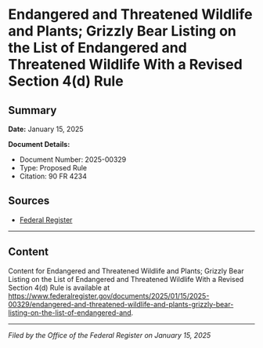 # Endangered and Threatened Wildlife and Plants; Grizzly Bear Listing on the List of Endangered and Threatened Wildlife With a Revised Section 4(d) Rule

## Summary

**Date:** January 15, 2025

**Document Details:**
- Document Number: 2025-00329
- Type: Proposed Rule
- Citation: 90 FR 4234

## Sources
- [Federal Register](https://www.federalregister.gov/documents/2025/01/15/2025-00329/endangered-and-threatened-wildlife-and-plants-grizzly-bear-listing-on-the-list-of-endangered-and)

---

## Content

Content for Endangered and Threatened Wildlife and Plants; Grizzly Bear Listing on the List of Endangered and Threatened Wildlife With a Revised Section 4(d) Rule is available at https://www.federalregister.gov/documents/2025/01/15/2025-00329/endangered-and-threatened-wildlife-and-plants-grizzly-bear-listing-on-the-list-of-endangered-and.

---

*Filed by the Office of the Federal Register on January 15, 2025*
